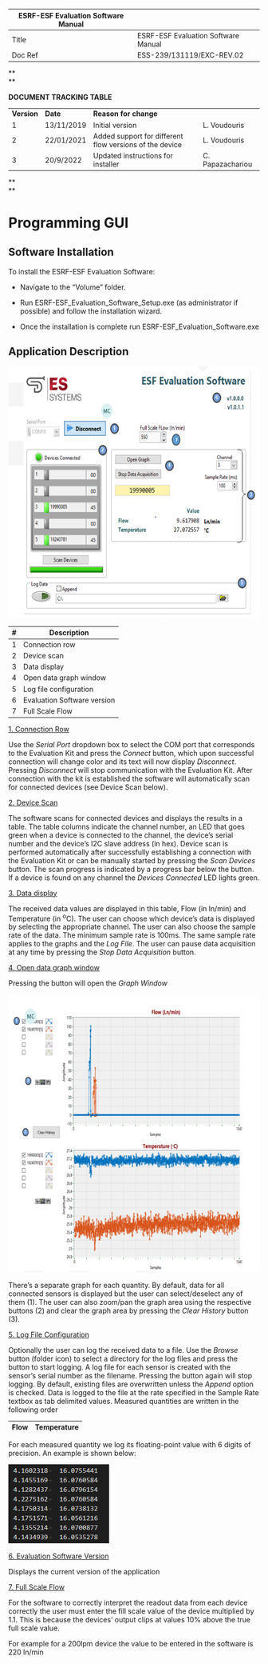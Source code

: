 | ESRF-ESF Evaluation Software Manual |                                     |
|-------------------------------------|-------------------------------------|
| Title                               | ESRF-ESF Evaluation Software Manual |
| Doc Ref                             | ESS-239/131119/EXC-REV.02           |

**  
**

**DOCUMENT TRACKING TABLE**

|             |            |                                                         |                  |
|-------------|------------|---------------------------------------------------------|------------------|
| **Version** | **Date**   | **Reason for change**                                   |                  |
| 1           | 13/11/2019 | Initial version                                         | L. Voudouris     |
| 2           | 22/01/2021 | Added support for different flow versions of the device | L. Voudouris     |
| 3           | 20/9/2022  | Updated instructions for installer                      | C. Papazachariou |

**  
**

# Programming GUI

## Software Installation

To install the ESRF-ESF Evaluation Software:

- Navigate to the “Volume” folder.

- Run ESRF-ESF_Evaluation_Software_Setup.exe (as administrator if
  possible) and follow the installation wizard.

- Once the installation is complete run ESRF-ESF_Evaluation_Software.exe

## Application Description

<img src="./media/image1.png" style="width:6.84583in;height:5.23542in"
alt="Graphical user interface, application Description automatically generated" />

| **\#** | **Description**             |
|--------|-----------------------------|
| 1      | Connection row              |
| 2      | Device scan                 |
| 3      | Data display                |
| 4      | Open data graph window      |
| 5      | Log file configuration      |
| 6      | Evaluation Software version |
| 7      | Full Scale Flow             |

<u>1. Connection Row</u>

Use the *Serial Port* dropdown box to select the COM port that
corresponds to the Evaluation Kit and press the *Connect* button, which
upon successful connection will change color and its text will now
display *Disconnect*. Pressing *Disconnect* will stop communication with
the Evaluation Kit. After connection with the kit is established the
software will automatically scan for connected devices (see Device Scan
below).

<u>2. Device Scan</u>

The software scans for connected devices and displays the results in a
table. The table columns indicate the channel number, an LED that goes
green when a device is connected to the channel, the device’s serial
number and the device’s I2C slave address (in hex). Device scan is
performed automatically after successfully establishing a connection
with the Evaluation Kit or can be manually started by pressing the *Scan
Devices* button. The scan progress is indicated by a progress bar below
the button. If a device is found on any channel the *Devices Connected*
LED lights green.

<u>3. Data display</u>

The received data values are displayed in this table, Flow (in ln/min)
and Temperature (in <sup>o</sup>C). The user can choose which device’s
data is displayed by selecting the appropriate channel. The user can
also choose the sample rate of the data. The minimum sample rate is
100ms. The same sample rate applies to the graphs and the *Log File*.
The user can pause data acquisition at any time by pressing the *Stop
Data Acquisition* button.

<u>4. Open data graph window</u>

Pressing the button will open the *Graph Window*

<img src="./media/image2.png" style="width:6.84583in;height:5.78403in"
alt="Chart Description automatically generated" />

There’s a separate graph for each quantity. By default, data for all
connected sensors is displayed but the user can select/deselect any of
them (1). The user can also zoom/pan the graph area using the respective
buttons (2) and clear the graph area by pressing the *Clear History*
button (3).

<u>5. Log File Configuration</u>

Optionally the user can log the received data to a file. Use the
*Browse* button (folder icon) to select a directory for the log files
and press the button to start logging. A log file for each sensor is
created with the sensor’s serial number as the filename. Pressing the
button again will stop logging. By default, existing files are
overwritten unless the *Append* option is checked. Data is logged to the
file at the rate specified in the Sample Rate textbox as tab delimited
values. Measured quantities are written in the following order

| **Flow** | **Temperature** |
|----------|-----------------|

For each measured quantity we log its floating-point value with 6 digits
of precision. An example is shown below:

<img src="./media/image3.png"
style="width:2.10417in;height:1.64583in" />

<u>6. Evaluation Software Version</u>

Displays the current version of the application

<u>7. Full Scale Flow</u>

For the software to correctly interpret the readout data from each
device correctly the user must enter the fill scale value of the device
multiplied by 1.1. This is because the devices’ output clips at values
10% above the true full scale value.

For example for a 200lpm device the value to be entered in the software
is 220 ln/min
